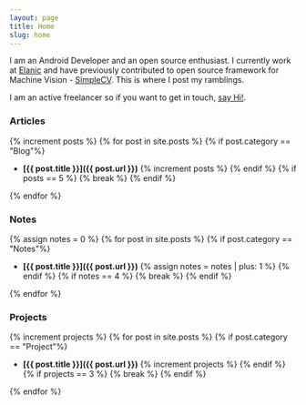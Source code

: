 ```yaml
---
layout: page
title: Home
slug: home
---
```

I am an Android Developer and an open source enthusiast. I currently work at [Elanic](http://elanic.in/) and have previously contributed to open source framework for Machine Vision - [SimpleCV](http://simplecv.org/). This is where I post my ramblings.

I am an active freelancer so if you want to get in touch, <a href="mailto:jayrambhia777@gmail.com">say Hi!</a>.

### Articles
{% increment posts %}
{% for post in site.posts %}
	{% if post.category == "Blog"%}
- **[{{ post.title }}]({{ post.url }})**<!-- -->
		{% increment posts %}
	{% endif %}
	{% if posts == 5 %}
		{% break %}
	{% endif %}		

{% endfor %}


### Notes
{% assign notes = 0 %}
{% for post in site.posts %}
	{% if post.category == "Notes"%}
- **[{{ post.title }}]({{ post.url }})**
		{% assign notes = notes | plus: 1 %}
	{% endif %}
	{% if notes == 4 %}
		{% break %}
	{% endif %}		

{% endfor %}

### Projects
{% increment projects %}
{% for post in site.posts %}
	{% if post.category == "Project"%}
- **[{{ post.title }}]({{ post.url }})**
		{% increment projects %}
	{% endif %}
	{% if projects == 3 %}
		{% break %}
	{% endif %}			

{% endfor %}

<br/>
